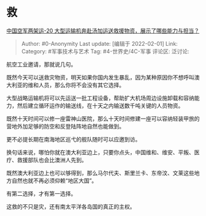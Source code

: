 # 救
[中国空军两架运-20 大型运输机奔赴汤加运送救援物资，展示了哪些能力与担当？](https://www.zhihu.com/question/513647874/answer/2328239642)

> Author: #0-Anonymity
> Last update: [编辑于 2022-02-01]
> Link:
> Category: #军事技术与艺术
> Tag: #4-世界史/4C-军事
> 评论区:
> 泛讨论:

航空工业邀请，那就说几句。

既然今天可以送救灾物资，明天如果你国内发生暴乱，因为某种原因你不想呼叫澳大利亚的维和人员，那么你将不会没有其它选择。

大型战略运输机将可以先运送一批工程设备，帮助扩大机场周边设施卸载和容纳能力，然后建立循环运作的输送线，在十天之内输送数千吨关键的人员物资。

既然十天时间可以修一座雷神山医院，那么十天时间修建一座可以容纳轻装甲旅的营地外加足够的防空和反登陆阵地自然也能做到。

更不必提长期在南海地区巡弋的舰队随时可以应邀到访。

换句话来说，哪怕你就在澳大利亚边上，只要你点头，中国维和、维安、平叛、医疗、救援部队也会比澳洲人先到。

既然澳大利亚边上也可以够得到，那么马尔代夫、斯里兰卡、东帝汶、文莱这些地方自然也就不再必须仰赖“地区大国”。

有第二选择，才有第一选择。

这救的不只是灾，还有南太平洋各岛国的真正的主权。
